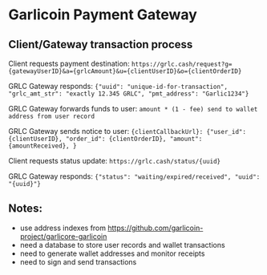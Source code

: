 Garlicoin Payment Gateway
=========================

Client/Gateway transaction process
----------------------------------

Client requests payment destination:
`https://grlc.cash/request?g={gatewayUserID}&a={grlcAmount}&u={clientUserID}&o={clientOrderID}`

GRLC Gateway responds:
`{"uuid": "unique-id-for-transaction", "grlc_amt_str": "exactly 12.345 GRLC", "pmt_address": "Garlic1234"}`

GRLC Gateway forwards funds to user:
`amount * (1 - fee) send to wallet address from user record`

GRLC Gateway sends notice to user:
`{clientCallbackUrl}: {"user_id": {clientUserID}, "order_id": {clientOrderID}, "amount": {amountReceived}, }`

Client requests status update:
`https://grlc.cash/status/{uuid}`
    
GRLC Gateway responds:
`{"status": "waiting/expired/received", "uuid": "{uuid}"}`


Notes:
------

- use address indexes from https://github.com/garlicoin-project/garlicore-garlicoin
- need a database to store user records and wallet transactions
- need to generate wallet addresses and monitor receipts
- need to sign and send transactions
